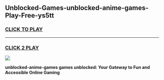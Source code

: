 
## Unblocked-Games-unblocked-anime-games-Play-Free-ys5tt
<h3>
<a href="https://premium76.site?title=unblocked-anime-games&ref=19M">CLICK TO PLAY</a></h3>
<hr>

<h3>
<a href="https://premium76.site?title=unblocked-anime-games&ref=19M">CLICK 2 PLAY</a>
  
</h3>

<a href="https://premium76.site?title=unblocked-anime-games&ref=19M"><img src="https://clearcache.store/games.png"></a>


**unblocked-anime-games games unblocked: Your Gateway to Fun and Accessible Online Gaming**

